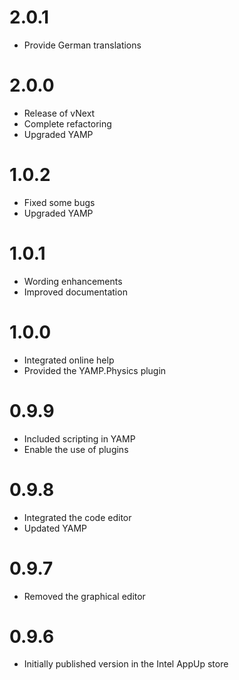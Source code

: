 # 2.0.1

- Provide German translations

# 2.0.0

- Release of vNext
- Complete refactoring
- Upgraded YAMP

# 1.0.2

- Fixed some bugs
- Upgraded YAMP

# 1.0.1

- Wording enhancements
- Improved documentation

# 1.0.0

- Integrated online help
- Provided the YAMP.Physics plugin

# 0.9.9

- Included scripting in YAMP
- Enable the use of plugins

# 0.9.8

- Integrated the code editor
- Updated YAMP

# 0.9.7

- Removed the graphical editor

# 0.9.6

- Initially published version in the Intel AppUp store